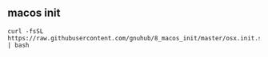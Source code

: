 ## macos init

```
curl -fsSL https://raw.githubusercontent.com/gnuhub/8_macos_init/master/osx.init.sh | bash
```